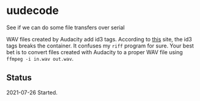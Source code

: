 # uudecode

See if we can do some file transfers over serial

WAV files created by Audacity add id3 tags. 
According to
[this](https://hydrogenaud.io/index.php?topic=43135.0)
site, the id3 tags breaks the container.
It confuses my `riff` program for sure. 
Your best bet is to convert files created with Audacity to
a proper WAV file using `ffmpeg -i in.wav out.wav`.

## Status

2021-07-26	Started.

